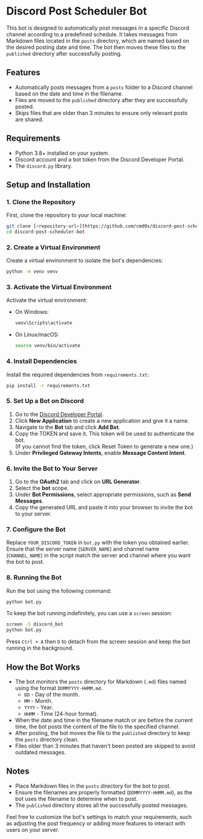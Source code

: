 # Discord Post Scheduler Bot

This bot is designed to automatically post messages in a specific Discord channel according to a predefined schedule. It takes messages from Markdown files located in the `posts` directory, which are named based on the desired posting date and time. The bot then moves these files to the `published` directory after successfully posting.

## Features
- Automatically posts messages from a `posts` folder to a Discord channel based on the date and time in the filename.
- Files are moved to the `published` directory after they are successfully posted.
- Skips files that are older than 3 minutes to ensure only relevant posts are shared.

## Requirements
- Python 3.8+ installed on your system.
- Discord account and a bot token from the Discord Developer Portal.
- The `discord.py` library.

## Setup and Installation

### 1. Clone the Repository
First, clone the repository to your local machine:
```sh
git clone [<repository-url>](https://github.com/cmd0s/discord-post-scheduler-bot.git)
cd discord-post-scheduler-bot
```

### 2. Create a Virtual Environment
Create a virtual environment to isolate the bot's dependencies:
```sh
python -m venv venv
```

### 3. Activate the Virtual Environment
Activate the virtual environment:
- On Windows:
  ```sh
  venv\Scripts\activate
  ```
- On Linux/macOS:
  ```sh
  source venv/bin/activate
  ```

### 4. Install Dependencies
Install the required dependencies from `requirements.txt`:
```sh
pip install -r requirements.txt
```

### 5. Set Up a Bot on Discord
1. Go to the [Discord Developer Portal](https://discord.com/developers/applications).
2. Click **New Application** to create a new application and give it a name.
3. Navigate to the **Bot** tab and click **Add Bot**.
4. Copy the TOKEN and save it. This token will be used to authenticate the bot.   
   (If you cannot find the token, click Reset Token to generate a new one.)
5. Under **Privileged Gateway Intents**, enable **Message Content Intent**.

### 6. Invite the Bot to Your Server
1. Go to the **OAuth2** tab and click on **URL Generator**.
2. Select the **bot** scope.
3. Under **Bot Permissions**, select appropriate permissions, such as **Send Messages**.
4. Copy the generated URL and paste it into your browser to invite the bot to your server.

### 7. Configure the Bot
Replace `YOUR_DISCORD_TOKEN` in `bot.py` with the token you obtained earlier.
Ensure that the server name (`SERVER_NAME`) and channel name (`CHANNEL_NAME`) in the script match the server and channel where you want the bot to post.

### 8. Running the Bot
Run the bot using the following command:
```sh
python bot.py
```

To keep the bot running indefinitely, you can use a `screen` session:
```sh
screen -S discord_bot
python bot.py
```
Press `Ctrl + A` then `D` to detach from the screen session and keep the bot running in the background.

## How the Bot Works
- The bot monitors the `posts` directory for Markdown (`.md`) files named using the format `DDMMYYYY-HHMM.md`.
  - `DD` - Day of the month.
  - `MM` - Month.
  - `YYYY` - Year.
  - `HHMM` - Time (24-hour format).
- When the date and time in the filename match or are before the current time, the bot posts the content of the file to the specified channel.
- After posting, the bot moves the file to the `published` directory to keep the `posts` directory clean.
- Files older than 3 minutes that haven't been posted are skipped to avoid outdated messages.

## Notes
- Place Markdown files in the `posts` directory for the bot to post.
- Ensure the filenames are properly formatted (`DDMMYYYY-HHMM.md`), as the bot uses the filename to determine when to post.
- The `published` directory stores all the successfully posted messages.

Feel free to customize the bot's settings to match your requirements, such as adjusting the post frequency or adding more features to interact with users on your server.

